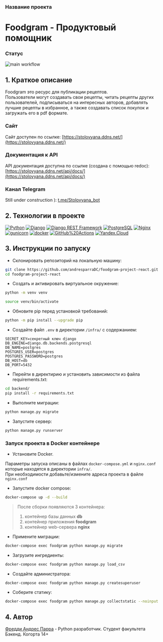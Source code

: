 ### Название проекта
# Foodgram - Продуктовый помощник

### Статус
![main workflow](https://github.com/andresparraDC/foodgram-project-react/actions/workflows/main.yml/badge.svg)

## 1. Краткое описание

Foodgram это ресурс для публикации рецептов.  
Пользователи могут создавать свои рецепты, читать рецепты других пользователей, подписываться на интересных авторов, добавлять лучшие рецепты в избранное, а также создавать список покупок и загружать его в pdf формате.

### Сайт
Сайт доступен по ссылке:
[https://stolovyana.ddns.net/](https://stolovyana.ddns.net/)

### Документация к API
API документация доступна по ссылке (создана с помощью redoc):
[https://stolovyana.ddns.net/api/docs/](https://stolovyana.ddns.net/api/docs/)

### Канал Telegram
Still under construction ):
[t.me/Stolovyana_bot](t.me/Stolovyana_bot)

## 2. Технологии в проекте
[![Python](https://img.shields.io/badge/-Python-464646?style=flat-square&logo=Python)](https://www.python.org/)
[![Django](https://img.shields.io/badge/-Django-464646?style=flat-square&logo=Django)](https://www.djangoproject.com/)
[![Django REST Framework](https://img.shields.io/badge/-Django%20REST%20Framework-464646?style=flat-square&logo=Django%20REST%20Framework)](https://www.django-rest-framework.org/)
[![PostgreSQL](https://img.shields.io/badge/-PostgreSQL-464646?style=flat-square&logo=PostgreSQL)](https://www.postgresql.org/)
[![Nginx](https://img.shields.io/badge/-NGINX-464646?style=flat-square&logo=NGINX)](https://nginx.org/ru/)
[![gunicorn](https://img.shields.io/badge/-gunicorn-464646?style=flat-square&logo=gunicorn)](https://gunicorn.org/)
[![docker](https://img.shields.io/badge/-Docker-464646?style=flat-square&logo=docker)](https://www.docker.com/)
[![GitHub%20Actions](https://img.shields.io/badge/-GitHub%20Actions-464646?style=flat-square&logo=GitHub%20actions)](https://github.com/features/actions)
[![Yandex.Cloud](https://img.shields.io/badge/-Yandex.Cloud-464646?style=flat-square&logo=Yandex.Cloud)](https://cloud.yandex.ru/)

## 3. Инструкции по запуску

* Склонировать репозиторий на локальную машину:
```bash
git clone https://github.com/andresparraDC/foodgram-project-react.git
cd foodgram-project-react
```

* Cоздать и активировать виртуальное окружение:

```bash
python -m venv venv
```

```bash
source venv/bin/activate
```

* Обновите pip перед установкой требований:

```bash
python -m pip install --upgrade pip
```

* Cоздайте файл `.env` в директории `/infra/` с содержанием:

```
SECRET_KEY=секретный ключ django
DB_ENGINE=django.db.backends.postgresql
DB_NAME=postgres
POSTGRES_USER=postgres
POSTGRES_PASSWORD=postgres
DB_HOST=db
DB_PORT=5432
```

* Перейти в директирию и установить зависимости из файла requirements.txt:

```bash
cd backend/
pip install -r requirements.txt
```

* Выполните миграции:

```bash
python manage.py migrate
```

* Запустите сервер:
```bash
python manage.py runserver
```

### Запуск проекта в Docker контейнере
* Установите Docker.

Параметры запуска описаны в файлах `docker-compose.yml` и `nginx.conf` которые находятся в директории `infra/`.  
При необходимости добавьте/измените адреса проекта в файле `nginx.conf`

* Запустите docker compose:
```bash
docker-compose up -d --build
```  
  > После сборки появляются 3 контейнера:
  > 1. контейнер базы данных **db**
  > 2. контейнер приложения **foodgram**
  > 3. контейнер web-сервера **nginx**

* Примените миграции:
```bash
docker-compose exec foodgram python manage.py migrate
```
* Загрузите ингредиенты:
```bash
docker-compose exec foodgram python manage.py load_csv
```

* Создайте администратора:
```bash
docker-compose exec foodgram python manage.py createsuperuser
```
* Соберите статику:
```bash
docker-compose exec foodgram python manage.py collectstatic --noinput
```

## 4. Автор
[Фредди Андрес Парра](https://github.com/andresparraDC) - Python разработчик.
Студент факультета Бэкенд. Когорта 14+
